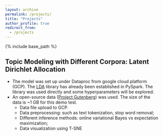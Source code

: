 ```yaml
---
layout: archive
permalink: /projects/
title: "Projects"
author_profile: true
redirect_from: 
  - /projects
---
```


{% include base_path %}

## Topic Modeling with Different Corpora: Latent Dirichlet Allocation
* The model was set up under Dataproc from google cloud platform (GCP). The <a href='https://spark.apache.org/docs/latest/api/python/reference/api/pyspark.ml.clustering.LDA.html'>LDA</a> library has already been established in PySpark. The library was used directly and some hyperparameters will be explored.
* An open-source data (<a href='https://www.gutenberg.org/'>Project Gutenberg</a>) was used. The size of the data is ~1 GB for this demo test. 
  * Data file upload to GCP.
  * Data preprocessing: such as text tokenization, stop word removal; 
  * Different inference methods: online variational Bayes vs expectation maximization; 
  * Data visualization using T-SNE
